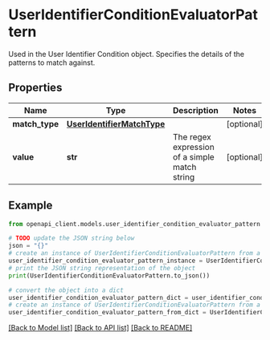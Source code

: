 # UserIdentifierConditionEvaluatorPattern

Used in the User Identifier Condition object. Specifies the details of the patterns to match against.

## Properties

Name | Type | Description | Notes
------------ | ------------- | ------------- | -------------
**match_type** | [**UserIdentifierMatchType**](UserIdentifierMatchType.md) |  | [optional] 
**value** | **str** | The regex expression of a simple match string | [optional] 

## Example

```python
from openapi_client.models.user_identifier_condition_evaluator_pattern import UserIdentifierConditionEvaluatorPattern

# TODO update the JSON string below
json = "{}"
# create an instance of UserIdentifierConditionEvaluatorPattern from a JSON string
user_identifier_condition_evaluator_pattern_instance = UserIdentifierConditionEvaluatorPattern.from_json(json)
# print the JSON string representation of the object
print(UserIdentifierConditionEvaluatorPattern.to_json())

# convert the object into a dict
user_identifier_condition_evaluator_pattern_dict = user_identifier_condition_evaluator_pattern_instance.to_dict()
# create an instance of UserIdentifierConditionEvaluatorPattern from a dict
user_identifier_condition_evaluator_pattern_from_dict = UserIdentifierConditionEvaluatorPattern.from_dict(user_identifier_condition_evaluator_pattern_dict)
```
[[Back to Model list]](../README.md#documentation-for-models) [[Back to API list]](../README.md#documentation-for-api-endpoints) [[Back to README]](../README.md)



